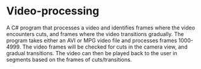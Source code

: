 # Video-processing
A C# program that processes a video and identifies frames where the video encounters cuts, and frames where the video transitions gradually. The program takes either an AVI or MPG video file and processes frames 1000-4999. The video frames will be 
checked for cuts in the camera view, and gradual transitions. The video can then be played back to the user in segments based on the frames of cuts/transitions.
